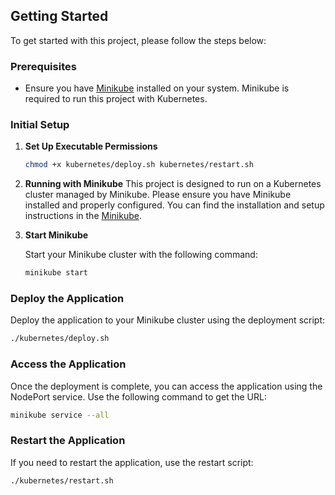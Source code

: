 ## Getting Started

To get started with this project, please follow the steps below:

### Prerequisites

- Ensure you have [Minikube](https://minikube.sigs.k8s.io/docs/start/) installed on your system. Minikube is required to run this project with Kubernetes.

### Initial Setup

1. **Set Up Executable Permissions**
    ```sh
    chmod +x kubernetes/deploy.sh kubernetes/restart.sh
    ```

1. **Running with Minikube**
This project is designed to run on a Kubernetes cluster managed by Minikube. Please ensure you have Minikube installed and properly configured. You can find the installation and setup instructions in the [Minikube](https://minikube.sigs.k8s.io/docs/).

2. **Start Minikube**

   Start your Minikube cluster with the following command:

   ```sh
   minikube start
   ```

### Deploy the Application

Deploy the application to your Minikube cluster using the deployment script:

```sh
./kubernetes/deploy.sh
```

### Access the Application
Once the deployment is complete, you can access the application using the NodePort service. Use the following command to get the URL:

```sh
minikube service --all
```

### Restart the Application
If you need to restart the application, use the restart script:
```sh
./kubernetes/restart.sh
```

